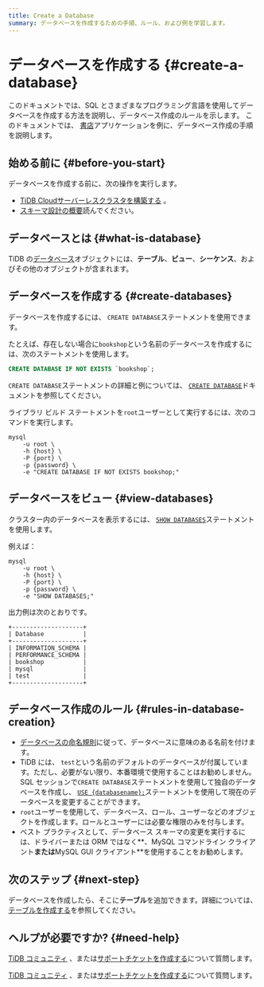 ```yaml
---
title: Create a Database
summary: データベースを作成するための手順、ルール、および例を学習します。
---
```


# データベースを作成する {#create-a-database}

このドキュメントでは、SQL とさまざまなプログラミング言語を使用してデータベースを作成する方法を説明し、データベース作成のルールを示します。 このドキュメントでは、 [書店](/develop/dev-guide-bookshop-schema-design.md)アプリケーションを例に、データベース作成の手順を説明します。

## 始める前に {#before-you-start}

データベースを作成する前に、次の操作を実行します。

-   [TiDB Cloudサーバーレスクラスタを構築する](/develop/dev-guide-build-cluster-in-cloud.md) 。
-   [スキーマ設計の概要](/develop/dev-guide-schema-design-overview.md)読んでください。

## データベースとは {#what-is-database}

TiDB の[データベース](/develop/dev-guide-schema-design-overview.md)オブジェクトには、**テーブル**、**ビュー**、**シーケンス**、およびその他のオブジェクトが含まれます。

## データベースを作成する {#create-databases}

データベースを作成するには、 `CREATE DATABASE`ステートメントを使用できます。

たとえば、存在しない場合に`bookshop`という名前のデータベースを作成するには、次のステートメントを使用します。

```sql
CREATE DATABASE IF NOT EXISTS `bookshop`;
```

`CREATE DATABASE`ステートメントの詳細と例については、 [`CREATE DATABASE`](/sql-statements/sql-statement-create-database.md)ドキュメントを参照してください。

ライブラリ ビルド ステートメントを`root`ユーザーとして実行するには、次のコマンドを実行します。

```shell
mysql
    -u root \
    -h {host} \
    -P {port} \
    -p {password} \
    -e "CREATE DATABASE IF NOT EXISTS bookshop;"
```

## データベースをビュー {#view-databases}

クラスター内のデータベースを表示するには、 [`SHOW DATABASES`](/sql-statements/sql-statement-show-databases.md)ステートメントを使用します。

例えば：

```shell
mysql
    -u root \
    -h {host} \
    -P {port} \
    -p {password} \
    -e "SHOW DATABASES;"
```

出力例は次のとおりです。

    +--------------------+
    | Database           |
    +--------------------+
    | INFORMATION_SCHEMA |
    | PERFORMANCE_SCHEMA |
    | bookshop           |
    | mysql              |
    | test               |
    +--------------------+

## データベース作成のルール {#rules-in-database-creation}

-   [データベースの命名規則](/develop/dev-guide-object-naming-guidelines.md)に従って、データベースに意味のある名前を付けます。
-   TiDB には、 `test`という名前のデフォルトのデータベースが付属しています。ただし、必要がない限り、本番環境で使用することはお勧めしません。SQL セッションで`CREATE DATABASE`ステートメントを使用して独自のデータベースを作成し、 [`USE {databasename};`](/sql-statements/sql-statement-use.md)ステートメントを使用して現在のデータベースを変更することができます。
-   `root`ユーザーを使用して、データベース、ロール、ユーザーなどのオブジェクトを作成します。ロールとユーザーには必要な権限のみを付与します。
-   ベスト プラクティスとして、データベース スキーマの変更を実行するには、ドライバーまたは ORM ではなく**、MySQL コマンドライン クライアント**または**MySQL GUI クライアント**を使用することをお勧めします。

## 次のステップ {#next-step}

データベースを作成したら、そこに**テーブル**を追加できます。詳細については、 [テーブルを作成する](/develop/dev-guide-create-table.md)を参照してください。

## ヘルプが必要ですか? {#need-help}

<CustomContent platform="tidb">

[TiDB コミュニティ](https://ask.pingcap.com/) 、または[サポートチケットを作成する](/support.md)について質問します。

</CustomContent>

<CustomContent platform="tidb-cloud">

[TiDB コミュニティ](https://ask.pingcap.com/) 、または[サポートチケットを作成する](https://support.pingcap.com/)について質問します。

</CustomContent>
